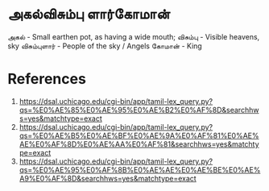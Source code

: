 # அகல்விசும்பு ளார்கோமான்

அகல் - Small earthen pot, as having a wide mouth;
விசும்பு - Visible heavens, sky
விசும்புளார் - People of the sky / Angels
கோமான் - King

# References
1. https://dsal.uchicago.edu/cgi-bin/app/tamil-lex_query.py?qs=%E0%AE%85%E0%AE%95%E0%AE%B2%E0%AF%8D&searchhws=yes&matchtype=exact
2. https://dsal.uchicago.edu/cgi-bin/app/tamil-lex_query.py?qs=%E0%AE%B5%E0%AE%BF%E0%AE%9A%E0%AF%81%E0%AE%AE%E0%AF%8D%E0%AE%AA%E0%AF%81&searchhws=yes&matchtype=exact
3. https://dsal.uchicago.edu/cgi-bin/app/tamil-lex_query.py?qs=%E0%AE%95%E0%AF%8B%E0%AE%AE%E0%AE%BE%E0%AE%A9%E0%AF%8D&searchhws=yes&matchtype=exact
